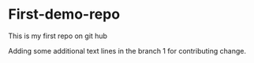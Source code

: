 # First-demo-repo
This is my first repo on git hub

Adding some additional text lines in the branch 1 for contributing change. 
